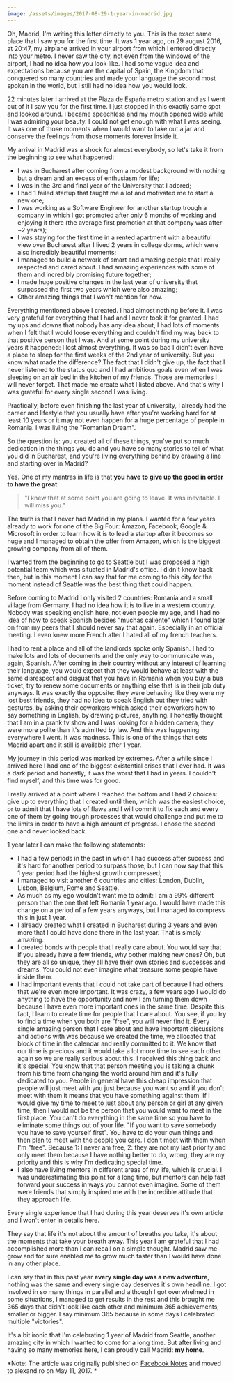 ```yaml
---
image: /assets/images/2017-08-29-1-year-in-madrid.jpg
---
```

Oh, Madrid, I'm writing this letter directly to you. This is the exact same place that I saw you for the first time. It was 1 year ago, on 29 august 2016, at 20:47, my airplane arrived in your airport from which I entered directly into your metro. I never saw the city, not even from the windows of the airport, I had no idea how you look like. I had some vague idea and expectations because you are the capital of Spain, the Kingdom that conquered so many countries and made your language the second most spoken in the world, but I still had no idea how you would look.

22 minutes later I arrived at the Plaza de España metro station and as I went out of it I saw you for the first time. I just stopped in this exactly same spot and looked around. I became speechless and my mouth opened wide while I was admiring your beauty. I could not get enough with what I was seeing. It was one of those moments when I would want to take out a jar and conserve the feelings from those moments forever inside it.

My arrival in Madrid was a shock for almost everybody, so let's take it from the beginning to see what happened:

-   I was in Bucharest after coming from a modest background with nothing but a dream and an excess of enthusiasm for life;
-   I was in the 3rd and final year of the University that I adored;
-   I had 1 failed startup that taught me a lot and motivated me to start a new one;
-   I was working as a Software Engineer for another startup trough a company in which I got promoted after only 6 months of working and enjoying it there (the average first promotion at that company was after ~2 years);
-   I was staying for the first time in a rented apartment with a beautiful view over Bucharest after I lived 2 years in college dorms, which were also incredibly beautiful moments;
-   I managed to build a network of smart and amazing people that I really respected and cared about. I had amazing experiences with some of them and incredibly promising future together;
-   I made huge positive changes in the last year of university that surpassed the first two years which were also amazing;
-   Other amazing things that I won't mention for now.

Everything mentioned above I created. I had almost nothing before it. I was very grateful for everything that I had and I never took it for granted. I had my ups and downs that nobody has any idea about, I had lots of moments when I felt that I would loose everything and couldn't find my way back to that positive person that I was. And at some point during my university years it happened: I lost almost everything. It was so bad I didn't even have a place to sleep for the first weeks of the 2nd year of university. But you know what made the difference? The fact that I didn't give up, the fact that I never listened to the status quo and I had ambitious goals even when I was sleeping on an air bed in the kitchen of my friends. Those are memories I will never forget. That made me create what I listed above. And that's why I was grateful for every single second I was living.

Practically, before even finishing the last year of university, I already had the career and lifestyle that you usually have after you're working hard for at least 10 years or it may not even happen for a huge percentage of people in Romania. I was living the "Romanian Dream".

So the question is: you created all of these things, you've put so much dedication in the things you do and you have so many stories to tell of what you did in Bucharest, and you're living everything behind by drawing a line and starting over in Madrid?

Yes. One of my mantras in life is that **you have to give up the good in order to have the great**.

> "I knew that at some point you are going to leave. It was inevitable. I will miss you."

The truth is that I never had Madrid in my plans. I wanted for a few years already to work for one of the Big Four: Amazon, Facebook, Google & Microsoft in order to learn how it is to lead a startup after it becomes so huge and I managed to obtain the offer from Amazon, which is the biggest growing company from all of them.

I wanted from the beginning to go to Seattle but I was proposed a high potential team which was situated in Madrid's office. I didn't know back then, but in this moment I can say that for me coming to this city for the moment instead of Seattle was the best thing that could happen.

Before coming to Madrid I only visited 2 countries: Romania and a small village from Germany. I had no idea how it is to live in a western country. Nobody was speaking english here, not even people my age, and I had no idea of how to speak Spanish besides "muchas caliente" which I found later on from my peers that I should never say that again. Especially in an official meeting. I even knew more French after I hated all of my french teachers.

I had to rent a place and all of the landlords spoke only Spanish. I had to make lots and lots of documents and the only way to communicate was, again, Spanish. After coming in their country without any interest of learning their language, you would expect that they would behave at least with the same disrespect and disgust that you have in Romania when you buy a bus ticket, try to renew some documents or anything else that is in their job duty anyways. It was exactly the opposite: they were behaving like they were my lost best friends, they had no idea to speak English but they tried with gestures, by asking their coworkers which asked their coworkers how to say something in English, by drawing pictures, anything. I honestly thought that I am in a prank tv show and I was looking for a hidden camera, they were more polite than it's admitted by law. And this was happening everywhere I went. It was madness. This is one of the things that sets Madrid apart and it still is available after 1 year.

My journey in this period was marked by extremes. After a while since I arrived here I had one of the biggest existential crises that I ever had. It was a dark period and honestly, it was the worst that I had in years. I couldn't find myself, and this time was for good.

I really arrived at a point where I reached the bottom and I had 2 choices: give up to everything that I created until then, which was the easiest choice, or to admit that I have lots of flaws and I will commit to fix each and every one of them by going trough processes that would challenge and put me to the limits in order to have a high amount of progress. I chose the second one and never looked back.

1 year later I can make the following statements:

-   I had a few periods in the past in which I had success after success and it's hard for another period to surpass those, but I can now say that this 1 year period had the highest growth compressed;
-   I managed to visit another 6 countries and cities: London, Dublin, Lisbon, Belgium, Rome and Seattle.
-   As much as my ego wouldn't want me to admit: I am a 99% different person than the one that left Romania 1 year ago. I would have made this change on a period of a few years anyways, but I managed to compress this in just 1 year.
-   I already created what I created in Bucharest during 3 years and even more that I could have done there in the last year. That is simply amazing.
-   I created bonds with people that I really care about. You would say that if you already have a few friends, why bother making new ones? Oh, but they are all so unique, they all have their own stories and successes and dreams. You could not even imagine what treasure some people have inside them.
-   I had important events that I could not take part of because I had others that we're even more important. It was crazy, a few years ago I would do anything to have the opportunity and now I am turning them down because I have even more important ones in the same time. Despite this fact, I learn to create time for people that I care about. You see, if you try to find a time when you both are "free", you will never find it. Every single amazing person that I care about and have important discussions and actions with was because we created the time, we allocated that block of time in the calendar and really committed to it. We know that our time is precious and it would take a lot more time to see each other again so we are really serious about this. I received this thing back and it's special. You know that that person meeting you is taking a chunk from his time from changing the world around him and it's fully dedicated to you. People in general have this cheap impression that people will just meet with you just because you want so and if you don't meet with them it means that you have something against them. If I would give my time to meet to just about any person or girl at any given time, then I would not be the person that you would want to meet in the first place. You can't do everything in the same time so you have to eliminate some things out of your life. "If you want to save somebody you have to save yourself first". You have to do your own things and then plan to meet with the people you care. I don't meet with them when I'm "free". Because 1: I never am free, 2: they are not my last priority and only meet them because I have nothing better to do, wrong, they are my priority and this is why I'm dedicating special time.
-   I also have living mentors in different areas of my life, which is crucial. I was underestimating this point for a long time, but mentors can help fast forward your success in ways you cannot even imagine. Some of them were friends that simply inspired me with the incredible attitude that they approach life.

Every single experience that I had during this year deserves it's own article and I won't enter in details here.

They say that life it's not about the amount of breaths you take, it's about the moments that take your breath away. This year I am grateful that I had accomplished more than I can recall on a simple thought. Madrid saw me grow and for sure enabled me to grow much faster than I would have done in any other place.

I can say that in this past year **every single day was a new adventure**, nothing was the same and every single day deserves it's own headline. I got involved in so many things in parallel and although I got overwhelmed in some situations, I managed to get results in the rest and this brought me 365 days that didn't look like each other and minimum 365 achievements, smaller or bigger. I say minimum 365 because in some days I celebrated multiple "victories".

It's a bit ironic that I'm celebrating 1 year of Madrid from Seattle, another amazing city in which I wanted to come for a long time. But after living and having so many memories here, I can proudly call Madrid: **my home**.

*Note: The article was originally published on [Facebook Notes](https://www.facebook.com/notes/alex-petrache/1-year-in-madrid/1526590314064489/) and moved to alexand.ro on May 11, 2017. *